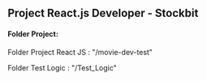 ## Project React.js Developer - Stockbit 

#### Folder Project:

Folder Project React JS : "/movie-dev-test"

Folder Test Logic : "/Test_Logic"